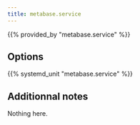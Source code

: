 ```yaml
---
title: metabase.service
---
```


{{% provided_by "metabase.service" %}}

## Options

{{% systemd_unit "metabase.service" %}}

## Additionnal notes

Nothing here.